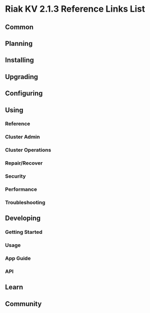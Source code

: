
# Riak KV 2.1.3 Reference Links List


## Common

[downloads]: /riak/kv/2.0.1/downloads/
[install index]: /riak/kv/2.0.1/setup/installing
[upgrade index]: /riak/kv/2.0.1/upgrading
[plan index]: /riak/kv/2.0.1/planning
[config index]: /riak/2.1.3/using/configuring/
[config reference]: /riak/kv/2.0.1/configuring/reference/
[manage index]: /riak/kv/2.0.1/using/managing
[performance index]: /riak/kv/2.0.1/using/performance
[glossary vnode]: /riak/kv/2.0.1/learn/glossary/#Vnode
[contact basho]: http://basho.com/contact/


## Planning

[plan index]: /riak/kv/2.0.1/setup/planning
[plan start]: /riak/kv/2.0.1/setup/planning/start
[plan backend]: /riak/kv/2.0.1/setup/planning/backend
[plan backend bitcask]: /riak/kv/2.0.1/setup/planning/backend/bitcask
[plan backend leveldb]: /riak/kv/2.0.1/setup/planning/backend/leveldb
[plan backend memory]: /riak/kv/2.0.1/setup/planning/backend/memory
[plan backend multi]: /riak/kv/2.0.1/setup/planning/backend/multi
[plan cluster capacity]: /riak/kv/2.0.1/setup/planning/cluster-capacity
[plan bitcask capacity]: /riak/kv/2.0.1/setup/planning/bitcask-capacity-calc
[plan best practices]: /riak/kv/2.0.1/setup/planning/best-practices
[plan future]: /riak/kv/2.0.1/setup/planning/future


## Installing

[install index]: /riak/kv/2.0.1/setup/installing
[install aws]: /riak/kv/2.0.1/setup/installing/amazon-web-services
[install debian & ubuntu]: /riak/kv/2.0.1/setup/installing/debian-ubuntu
[install freebsd]: /riak/kv/2.0.1/setup/installing/freebsd
[install mac osx]: /riak/kv/2.0.1/setup/installing/mac-osx
[install rhel & centos]: /riak/kv/2.0.1/setup/installing/rhel-centos
[install smartos]: /riak/kv/2.0.1/setup/installing/smartos
[install solaris]: /riak/kv/2.0.1/setup/installing/solaris
[install suse]: /riak/kv/2.0.1/setup/installing/suse
[install windows azure]: /riak/kv/2.0.1/setup/installing/windows-azure

[install source index]: /riak/kv/2.0.1/setup/installing/source
[install source erlang]: /riak/kv/2.0.1/setup/installing/source/erlang
[install source jvm]: /riak/kv/2.0.1/setup/installing/source/jvm

[install verify]: /riak/kv/2.0.1/setup/installing/verify


## Upgrading

[upgrade index]: /riak/kv/2.0.1/setup/upgrading
[upgrade checklist]: /riak/kv/2.0.1/setup/upgrading/checklist
[upgrade version]: /riak/kv/2.0.1/setup/upgrading/version
[upgrade cluster]: /riak/kv/2.0.1/setup/upgrading/cluster
[upgrade mdc]: /riak/kv/2.0.1/setup/upgrading/multi-datacenter
[upgrade downgrade]: /riak/kv/2.0.1/setup/upgrading/downgrade


## Configuring

[config index]: /riak/kv/2.0.1/configuring
[config basic]: /riak/kv/2.0.1/configuring/basic
[config backend]: /riak/kv/2.0.1/configuring/backend
[config manage]: /riak/kv/2.0.1/configuring/managing
[config reference]: /riak/kv/2.0.1/configuring/reference/
[config strong consistency]: /riak/kv/2.0.1/configuring/strong-consistency
[config load balance]: /riak/kv/2.0.1/configuring/load-balancing-proxy
[config mapreduce]: /riak/kv/2.0.1/configuring/map-reduce
[config search]: /riak/kv/2.0.1/configuring/search/

[config v3 mdc]: /riak/kv/2.0.1/configuring/v3-multi-datacenter
[config v3 nat]: /riak/kv/2.0.1/configuring/v3-multi-datacenter/nat
[config v3 quickstart]: /riak/kv/2.0.1/configuring/v3-multi-datacenter/quick-start
[config v3 ssl]: /riak/kv/2.0.1/configuring/v3-multi-datacenter/ssl

[config v2 mdc]: /riak/kv/2.0.1/configuring/v2-multi-datacenter
[config v2 nat]: /riak/kv/2.0.1/configuring/v2-multi-datacenter/nat
[config v2 quickstart]: /riak/kv/2.0.1/configuring/v2-multi-datacenter/quick-start
[config v2 ssl]: /riak/kv/2.0.1/configuring/v2-multi-datacenter/ssl



## Using

[use index]: /riak/kv/2.0.1/using/
[use admin commands]: /riak/kv/2.0.1/using/cluster-admin-commands
[use running cluster]: /riak/kv/2.0.1/using/running-a-cluster

### Reference

[use ref custom code]: /riak/kv/2.0.1/using/reference/custom-code
[use ref handoff]: /riak/kv/2.0.1/using/reference/handoff
[use ref monitoring]: /riak/kv/2.0.1/using/reference/monitoring
[use ref search]: /riak/kv/2.0.1/using/reference/search
[use ref 2i]: /riak/kv/2.0.1/using/reference/secondary-indexes
[use ref snmp]: /riak/kv/2.0.1/using/reference/snmp
[use ref strong consistency]: /riak/2.1.3/using/reference/strong-consistency
[use ref jmx]: /riak/kv/2.0.1/using/reference/jmx
[use ref obj del]: /riak/kv/2.0.1/using/reference/object-deletion/
[use ref v3 mdc]: /riak/kv/2.0.1/using/reference/v3-multi-datacenter
[use ref v2 mdc]: /riak/kv/2.0.1/using/reference/v2-multi-datacenter

### Cluster Admin

[use admin index]: /riak/kv/2.0.1/using/admin/
[use admin commands]: /riak/kv/2.0.1/using/admin/commands/
[use admin riak cli]: /riak/kv/2.0.1/using/admin/riak-cli/
[use admin riak-admin]: /riak/kv/2.0.1/using/admin/riak-admin/
[use admin riak control]: /riak/kv/2.0.1/using/admin/riak-control/

### Cluster Operations

[cluster ops add remove node]: /riak/kv/2.0.1/using/cluster-operations/adding-removing-nodes
[cluster ops inspect node]: /riak/kv/2.0.1/using/cluster-operations/inspecting-node
[cluster ops change info]: /riak/kv/2.0.1/using/cluster-operations/changing-cluster-info
[cluster ops load balance]: /riak/kv/2.0.1/using/cluster-operations/load-balancing
[cluster ops bucket types]: /riak/kv/2.0.1/using/cluster-operations/bucket-types
[cluster ops handoff]: /riak/kv/2.0.1/using/cluster-operations/handoff
[cluster ops log]: /riak/kv/2.0.1/using/cluster-operations/logging
[cluster ops obj del]: /riak/kv/2.0.1/using/cluster-operations/object-deletion
[cluster ops backup]: /riak/kv/2.0.1/using/cluster-operations/backing-up
[cluster ops mdc]: /riak/kv/2.0.1/using/cluster-operations/multi-datacenter
[cluster ops strong consistency]: /riak/kv/2.0.1/using/cluster-operations/strong-consistency
[cluster ops 2i]: /riak/kv/2.0.1/using/cluster-operations/secondary-indexes
[cluster ops v3 mdc]: /riak/kv/2.0.1/using/cluster-operations/v3-multi-datacenter
[cluster ops v2 mdc]: /riak/kv/2.0.1/using/cluster-operations/v2-multi-datacenter

### Repair/Recover

[repair recover index]: /riak/kv/2.0.1/repair-recovery
[repair recover index]: /riak/kv/2.0.1/repair-recovery/failure-recovery/

### Security

[security index]: /riak/kv/2.0.1/using/security/
[security basics]: /riak/kv/2.0.1/using/security/basics
[security managing]: /riak/kv/2.0.1/using/security/managing-sources/

### Performance

[perf index]: /riak/kv/2.0.1/using/performance/
[perf benchmark]: /riak/kv/2.0.1/using/performance/benchmarking
[perf open files]: /riak/kv/2.0.1/using/performance/open-files-limit/
[perf erlang]: /riak/kv/2.0.1/using/performance/erlang
[perf aws]: /riak/kv/2.0.1/using/performance/amazon-web-services
[perf latency checklist]: /riak/kv/2.0.1/using/performance/latency-reduction-checklist

### Troubleshooting

[troubleshoot http]: /riak/kv/2.0.1/using/troubleshooting/http-204


## Developing

[dev index]: /riak/kv/2.0.1/developing
[dev client libraries]: /riak/kv/2.0.1/developing/client-libraries
[dev data model]: /riak/kv/2.0.1/developing/data-modeling
[dev data types]: /riak/kv/2.0.1/developing/data-types
[dev kv model]: /riak/kv/2.0.1/developing/key-value-modeling

### Getting Started

[getting started]: /riak/kv/2.0.1/developing/getting-started
[getting started java]: /riak/kv/2.0.1/developing/getting-started/java
[getting started ruby]: /riak/kv/2.0.1/developing/getting-started/ruby
[getting started python]: /riak/kv/2.0.1/developing/getting-started/python
[getting started php]: /riak/kv/2.0.1/developing/getting-started/php
[getting started csharp]: /riak/kv/2.0.1/developing/getting-started/csharp
[getting started nodejs]: /riak/kv/2.0.1/developing/getting-started/nodejs
[getting started erlang]: /riak/kv/2.0.1/developing/getting-started/erlang
[getting started golang]: /riak/kv/2.0.1/developing/getting-started/golang

[obj model java]: /riak/kv/2.0.1/developing/getting-started/java/object-modeling
[obj model ruby]: /riak/kv/2.0.1/developing/getting-started/ruby/object-modeling
[obj model python]: /riak/kv/2.0.1/developing/getting-started/python/object-modeling
[obj model csharp]: /riak/kv/2.0.1/developing/getting-started/csharp/object-modeling
[obj model nodejs]: /riak/kv/2.0.1/developing/getting-started/nodejs/object-modeling
[obj model erlang]: /riak/kv/2.0.1/developing/getting-started/erlang/object-modeling
[obj model golang]: /riak/kv/2.0.1/developing/getting-started/golang/object-modeling

### Usage

[usage index]: /riak/kv/2.0.1/developing/usage
[usage bucket types]: /riak/kv/2.0.1/developing/usage/bucket-types
[usage commit hooks]: /riak/kv/2.0.1/developing/usage/commit-hooks
[usage conflict resolution]: /riak/kv/2.0.1/developing/usage/conflict-resolution
[usage content types]: /riak/kv/2.0.1/developing/usage/content-types
[usage create objects]: /riak/kv/2.0.1/developing/usage/create-objects
[usage custom extractors]: /riak/kv/2.0.1/developing/usage/custom-extractors
[usage delete objects]: /riak/kv/2.0.1/developing/usage/deleting-objects
[usage mapreduce]: /riak/kv/2.0.1/developing/usage/mapreduce
[usage search]: /riak/kv/2.0.1/developing/usage/search
[usage search schema]: /riak/kv/2.0.1/developing/usage/search-schemas
[usage search data types]: /riak/kv/2.0.1/developing/usage/searching-data-types
[usage 2i]: /riak/kv/2.0.1/developing/usage/secondary-indexes
[usage update objects]: /riak/kv/2.0.1/developing/usage/updating-objects

### App Guide

[apps mapreduce]: /riak/kv/2.0.1/developing/app-guide/advanced-mapreduce
[apps replication properties]: /riak/kv/2.0.1/developing/app-guide/replication-properties
[apps strong consistency]: /riak/kv/2.0.1/developing/app-guide/strong-consistency

### API

[dev api backend]: /riak/kv/2.0.1/developing/api/backend
[dev api http]: /riak/kv/2.0.1/developing/api/http
[dev api http status]: /riak/kv/2.0.1/developing/api/http/status
[dev api pbc]: /riak/kv/2.0.1/developing/api/protocol-buffers/


## Learn

[learn new nosql]: /riak/kv/learn/new-to-nosql
[learn use cases]: /riak/kv/learn/use-cases
[learn why riak]: /riak/kv/learn/why-riak-kv

[glossary]: /riak/kv/2.0.1/learn/glossary/
[glossary aae]: /riak/kv/2.0.1/learn/glossary/#Active-Anti-Entropy-AAE-
[glossary read rep]: /riak/kv/2.0.1/learn/glossary/#read-repair
[glossary vnode]: /riak/kv/2.0.1/learn/glossary/#Vnode

[concept aae]: /riak/kv/2.0.1/learn/concepts/active-anti-entropy/
[concept buckets]: /riak/kv/2.0.1/learn/concepts/buckets
[concept cap neg]: /riak/kv/2.0.1/learn/concepts/capability-negotiation
[concept causal context]: /riak/kv/2.0.1/learn/concepts/causal-context
[concept clusters]: /riak/kv/2.0.1/learn/concepts/clusters/
[concept crdts]: /riak/kv/2.0.1/learn/concepts/crdts
[concept eventual consistency]: /riak/kv/2.0.1/learn/concepts/eventual-consistency
[concept keys objects]: /riak/kv/2.0.1/learn/concepts/keys-and-objects
[concept replication]: /riak/kv/2.0.1/learn/concepts/replication
[concept strong consistency]: /riak/kv/2.0.1/learn/concepts/strong-consistency
[concept vnodes]: /riak/kv/2.0.1/learn/concepts/vnodes



## Community

[community]: /community
[community projects]: /community/projects
[reporting bugs]: /community/reporting-bugs
[taishi]: /community/taishi

